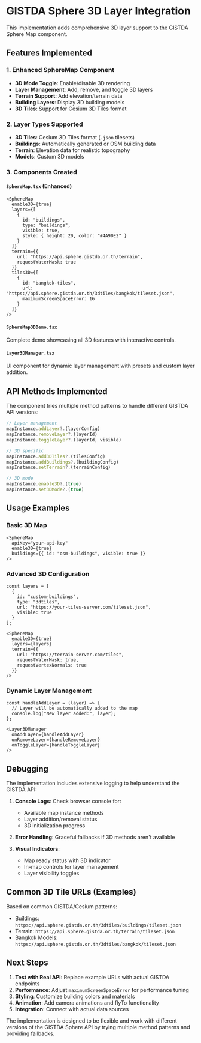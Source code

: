 # GISTDA Sphere 3D Layer Integration

This implementation adds comprehensive 3D layer support to the GISTDA Sphere Map component.

## Features Implemented

### 1. **Enhanced SphereMap Component**
- **3D Mode Toggle**: Enable/disable 3D rendering
- **Layer Management**: Add, remove, and toggle 3D layers
- **Terrain Support**: Add elevation/terrain data
- **Building Layers**: Display 3D building models
- **3D Tiles**: Support for Cesium 3D Tiles format

### 2. **Layer Types Supported**
- **3D Tiles**: Cesium 3D Tiles format (`.json` tilesets)
- **Buildings**: Automatically generated or OSM building data
- **Terrain**: Elevation data for realistic topography
- **Models**: Custom 3D models

### 3. **Components Created**

#### `SphereMap.tsx` (Enhanced)
```tsx
<SphereMap
  enable3D={true}
  layers={[
    {
      id: "buildings",
      type: "buildings",
      visible: true,
      style: { height: 20, color: "#4A90E2" }
    }
  ]}
  terrain={{
    url: "https://api.sphere.gistda.or.th/terrain",
    requestWaterMask: true
  }}
  tiles3D={[
    {
      id: "bangkok-tiles",
      url: "https://api.sphere.gistda.or.th/3dtiles/bangkok/tileset.json",
      maximumScreenSpaceError: 16
    }
  ]}
/>
```

#### `SphereMap3DDemo.tsx`
Complete demo showcasing all 3D features with interactive controls.

#### `Layer3DManager.tsx`
UI component for dynamic layer management with presets and custom layer addition.

## API Methods Implemented

The component tries multiple method patterns to handle different GISTDA API versions:

```typescript
// Layer management
mapInstance.addLayer?.(layerConfig)
mapInstance.removeLayer?.(layerId)
mapInstance.toggleLayer?.(layerId, visible)

// 3D specific
mapInstance.add3DTiles?.(tilesConfig)
mapInstance.addBuildings?.(buildingConfig)
mapInstance.setTerrain?.(terrainConfig)

// 3D mode
mapInstance.enable3D?.(true)
mapInstance.set3DMode?.(true)
```

## Usage Examples

### Basic 3D Map
```tsx
<SphereMap
  apiKey="your-api-key"
  enable3D={true}
  buildings={{ id: "osm-buildings", visible: true }}
/>
```

### Advanced 3D Configuration
```tsx
const layers = [
  {
    id: "custom-buildings",
    type: "3dtiles",
    url: "https://your-tiles-server.com/tileset.json",
    visible: true
  }
];

<SphereMap
  enable3D={true}
  layers={layers}
  terrain={{
    url: "https://terrain-server.com/tiles",
    requestWaterMask: true,
    requestVertexNormals: true
  }}
/>
```

### Dynamic Layer Management
```tsx
const handleAddLayer = (layer) => {
  // Layer will be automatically added to the map
  console.log("New layer added:", layer);
};

<Layer3DManager
  onAddLayer={handleAddLayer}
  onRemoveLayer={handleRemoveLayer}
  onToggleLayer={handleToggleLayer}
/>
```

## Debugging

The implementation includes extensive logging to help understand the GISTDA API:

1. **Console Logs**: Check browser console for:
   - Available map instance methods
   - Layer addition/removal status
   - 3D initialization progress

2. **Error Handling**: Graceful fallbacks if 3D methods aren't available

3. **Visual Indicators**: 
   - Map ready status with 3D indicator
   - In-map controls for layer management
   - Layer visibility toggles

## Common 3D Tile URLs (Examples)

Based on common GISTDA/Cesium patterns:
- Buildings: `https://api.sphere.gistda.or.th/3dtiles/buildings/tileset.json`
- Terrain: `https://api.sphere.gistda.or.th/terrain/tileset.json`
- Bangkok Models: `https://api.sphere.gistda.or.th/3dtiles/bangkok/tileset.json`

## Next Steps

1. **Test with Real API**: Replace example URLs with actual GISTDA endpoints
2. **Performance**: Adjust `maximumScreenSpaceError` for performance tuning
3. **Styling**: Customize building colors and materials
4. **Animation**: Add camera animations and flyTo functionality
5. **Integration**: Connect with actual data sources

The implementation is designed to be flexible and work with different versions of the GISTDA Sphere API by trying multiple method patterns and providing fallbacks.